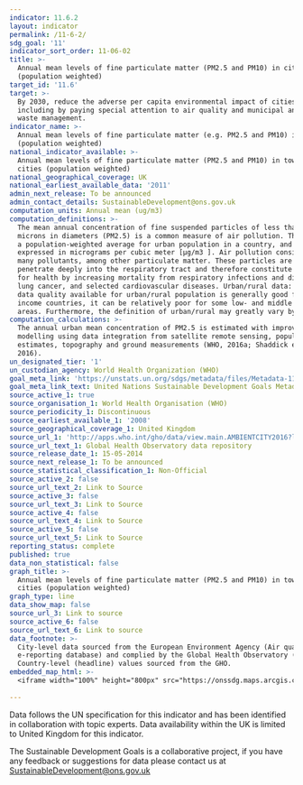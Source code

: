 ```yaml
---
indicator: 11.6.2
layout: indicator
permalink: /11-6-2/
sdg_goal: '11'
indicator_sort_order: 11-06-02
title: >-
  Annual mean levels of fine particulate matter (PM2.5 and PM10) in cities
  (population weighted)
target_id: '11.6'
target: >-
  By 2030, reduce the adverse per capita environmental impact of cities,
  including by paying special attention to air quality and municipal and other
  waste management.
indicator_name: >-
  Annual mean levels of fine particulate matter (e.g. PM2.5 and PM10) in cities
  (population weighted)
national_indicator_available: >-
  Annual mean levels of fine particulate matter (PM2.5 and PM10) in towns and
  cities (population weighted)
national_geographical_coverage: UK
national_earliest_available_data: '2011'
admin_next_release: To be announced
admin_contact_details: SustainableDevelopment@ons.gov.uk
computation_units: Annual mean (ug/m3)
computation_definitions: >-
  The mean annual concentration of fine suspended particles of less than 2.5
  microns in diameters (PM2.5) is a common measure of air pollution. The mean is
  a population-weighted average for urban population in a country, and is
  expressed in micrograms per cubic meter [µg/m3 ]. Air pollution consists of
  many pollutants, among other particulate matter. These particles are able to
  penetrate deeply into the respiratory tract and therefore constitute a risk
  for health by increasing mortality from respiratory infections and diseases,
  lung cancer, and selected cardiovascular diseases. Urban/rural data: while the
  data quality available for urban/rural population is generally good for high
  income countries, it can be relatively poor for some low- and middle income
  areas. Furthermore, the definition of urban/rural may greatly vary by country.
computation_calculations: >-
  The annual urban mean concentration of PM2.5 is estimated with improved
  modelling using data integration from satellite remote sensing, population
  estimates, topography and ground measurements (WHO, 2016a; Shaddick et al,
  2016).
un_designated_tier: '1'
un_custodian_agency: World Health Organization (WHO)
goal_meta_link: 'https://unstats.un.org/sdgs/metadata/files/Metadata-11-06-02.pdf'
goal_meta_link_text: United Nations Sustainable Development Goals Metadata (PDF 211 KB)
source_active_1: true
source_organisation_1: World Health Organisation (WHO)
source_periodicity_1: Discontinuous
source_earliest_available_1: '2008'
source_geographical_coverage_1: United Kingdom
source_url_1: 'http://apps.who.int/gho/data/view.main.AMBIENTCITY2016?lang=en'
source_url_text_1: Global Health Observatory data repository
source_release_date_1: 15-05-2014
source_next_release_1: To be announced
source_statistical_classification_1: Non-Official
source_active_2: false
source_url_text_2: Link to Source
source_active_3: false
source_url_text_3: Link to Source
source_active_4: false
source_url_text_4: Link to Source
source_active_5: false
source_url_text_5: Link to Source
reporting_status: complete
published: true
data_non_statistical: false
graph_title: >-
  Annual mean levels of fine particulate matter (PM2.5 and PM10) in towns and
  cities (population weighted)
graph_type: line
data_show_map: false
source_url_3: Link to source
source_active_6: false
source_url_text_6: Link to source
data_footnote: >-
  City-level data sourced from the European Environment Agency (Air quality
  e-reporting database) and complied by the Global Health Observatory (GHO).
  Country-level (headline) values sourced from the GHO.
embedded_map_html: >-
  <iframe width="100%" height="800px" src="https://onssdg.maps.arcgis.com/apps/MapJournal/index.html?appid=0e12b90972c44b978fbef56c46595afc" frameborder="0" scrolling="no" allowfullscreen></iframe>
  
---
```

Data follows the UN specification for this indicator and has been identified in collaboration with topic experts. Data availability within the UK is limited to United Kingdom for this indicator.
  
The Sustainable Development Goals is a collaborative project, if you have any feedback or suggestions for data please contact us at <SustainableDevelopment@ons.gov.uk>
